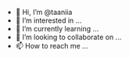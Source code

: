 - 👋 Hi, I’m @taaniia
- 👀 I’m interested in ...
- 🌱 I’m currently learning ...
- 💞️ I’m looking to collaborate on ...
- 📫 How to reach me ...

<!---
taaniia/taaniia is a ✨ special ✨ repository because its `README.md` (this file) appears on your GitHub profile.
You can click the Preview link to take a look at your changes.
--->

